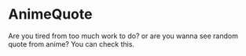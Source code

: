 # AnimeQuote

Are you tired from too much work to do? or are you wanna see random quote from anime? You can check this.
